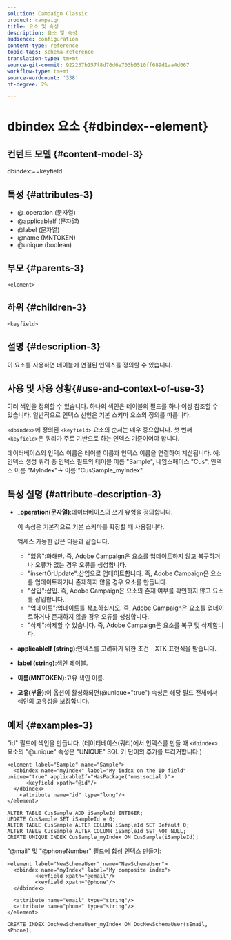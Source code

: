 ```yaml
---
solution: Campaign Classic
product: campaign
title: 요소 및 속성
description: 요소 및 속성
audience: configuration
content-type: reference
topic-tags: schema-reference
translation-type: tm+mt
source-git-commit: 922257b157f8d76d6e703b0510ff689d1aa4d067
workflow-type: tm+mt
source-wordcount: '338'
ht-degree: 2%

---
```



# dbindex 요소 {#dbindex--element}

## 컨텐트 모델 {#content-model-3}

dbindex:==keyfield

## 특성 {#attributes-3}

* @_operation (문자열)
* @applicableIf (문자열)
* @label (문자열)
* @name (MNTOKEN)
* @unique (boolean)

## 부모 {#parents-3}

`<element>`

## 하위 {#children-3}

`<keyfield>`

## 설명 {#description-3}

이 요소를 사용하면 테이블에 연결된 인덱스를 정의할 수 있습니다.

## 사용 및 사용 상황{#use-and-context-of-use-3}

여러 색인을 정의할 수 있습니다. 하나의 색인은 테이블의 필드를 하나 이상 참조할 수 있습니다. 일반적으로 인덱스 선언은 기본 스키마 요소의 정의를 따릅니다.

`<dbindex>`에 정의된 `<keyfield>` 요소의 순서는 매우 중요합니다. 첫 번째 `<keyfield>`은 쿼리가 주로 기반으로 하는 인덱스 기준이어야 합니다.

데이터베이스의 인덱스 이름은 테이블 이름과 인덱스 이름을 연결하여 계산됩니다. 예:인덱스 생성 쿼리 중 인덱스 필드의 테이블 이름 &quot;Sample&quot;, 네임스페이스 &quot;Cus&quot;, 인덱스 이름 &quot;MyIndex&quot;-> 이름:&quot;CusSample_myIndex&quot;.

## 특성 설명 {#attribute-description-3}

* **_operation(문자열)**:데이터베이스의 쓰기 유형을 정의합니다.

   이 속성은 기본적으로 기본 스키마를 확장할 때 사용됩니다.

   액세스 가능한 값은 다음과 같습니다.

   * &quot;없음&quot;:화해만. 즉, Adobe Campaign은 요소를 업데이트하지 않고 복구하거나 오류가 없는 경우 오류를 생성합니다.
   * &quot;insertOrUpdate&quot;:삽입으로 업데이트합니다. 즉, Adobe Campaign은 요소를 업데이트하거나 존재하지 않을 경우 요소를 만듭니다.
   * &quot;삽입&quot;:삽입. 즉, Adobe Campaign은 요소의 존재 여부를 확인하지 않고 요소를 삽입합니다.
   * &quot;업데이트&quot;:업데이트를 참조하십시오. 즉, Adobe Campaign은 요소를 업데이트하거나 존재하지 않을 경우 오류를 생성합니다.
   * &quot;삭제&quot;:삭제할 수 있습니다. 즉, Adobe Campaign은 요소를 복구 및 삭제합니다.

* **applicableIf (string)**:인덱스를 고려하기 위한 조건 - XTK 표현식을 받습니다.
* **label (string)**:색인 레이블.
* **이름(MNTOKEN)**:고유 색인 이름.
* **고유(부울)**:이 옵션이 활성화되면(@unique=&quot;true&quot;) 속성은 해당 필드 전체에서 색인의 고유성을 보장합니다.

## 예제 {#examples-3}

&quot;id&quot; 필드에 색인을 만듭니다. (데이터베이스(쿼리)에서 인덱스를 만들 때 `<dbindex>` 요소의 &quot;@unique&quot; 속성은 &quot;UNIQUE&quot; SQL 키 단어의 추가를 트리거합니다.)

```
<element label="Sample" name="Sample">
  <dbindex name="myIndex" label="My index on the ID field" unique="true" applicableIf="HasPackage('nms:social')">
      <keyfield xpath="@id"/>
  </dbindex>
    <attribute name="id" type="long"/>
</element>          
```

```
ALTER TABLE CusSample ADD iSampleId INTEGER;
UPDATE CusSample SET iSampleId = 0;
ALTER TABLE CusSample ALTER COLUMN iSampleId SET Default 0;
ALTER TABLE CusSample ALTER COLUMN iSampleId SET NOT NULL; 
CREATE UNIQUE INDEX CusSample_myIndex ON CusSample(iSampleId);
```

&quot;@mail&quot; 및 &quot;@phoneNumber&quot; 필드에 합성 인덱스 만들기:

```
<element label="NewSchemaUser" name="NewSchemaUser">
  <dbindex name="myIndex" label="My composite index">
         <keyfield xpath="@email"/>
         <keyfield xpath="@phone"/>
  </dbindex>
  
  <attribute name="email" type="string"/>
  <attribute name="phone" type="string"/>
</element>      
```

```
CREATE INDEX DocNewSchemaUser_myIndex ON DocNewSchemaUser(sEmail, sPhone);
```
